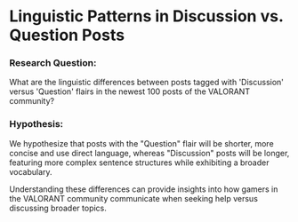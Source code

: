 # Linguistic Patterns in Discussion vs. Question Posts

### Research Question: 
What are the linguistic differences between posts tagged with 'Discussion' versus 'Question' flairs in the newest 100 posts of the VALORANT community?

### Hypothesis: 
We hypothesize that posts with the "Question" flair will be shorter, more concise and use direct language, whereas "Discussion" posts will be longer, featuring more complex sentence structures while exhibiting a broader vocabulary.

Understanding these differences can provide insights into how gamers in the VALORANT community communicate when seeking help versus discussing broader topics.
